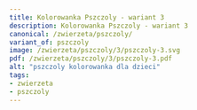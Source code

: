 ```yaml
---
title: Kolorowanka Pszczoly - wariant 3
description: Kolorowanka Pszczoly - wariant 3
canonical: /zwierzeta/pszczoly/
variant_of: pszczoly
image: /zwierzeta/pszczoly/3/pszczoly-3.svg
pdf: /zwierzeta/pszczoly/3/pszczoly-3.pdf
alt: "pszczoly kolorowanka dla dzieci"
tags:
- zwierzeta
- pszczoly
---
```

